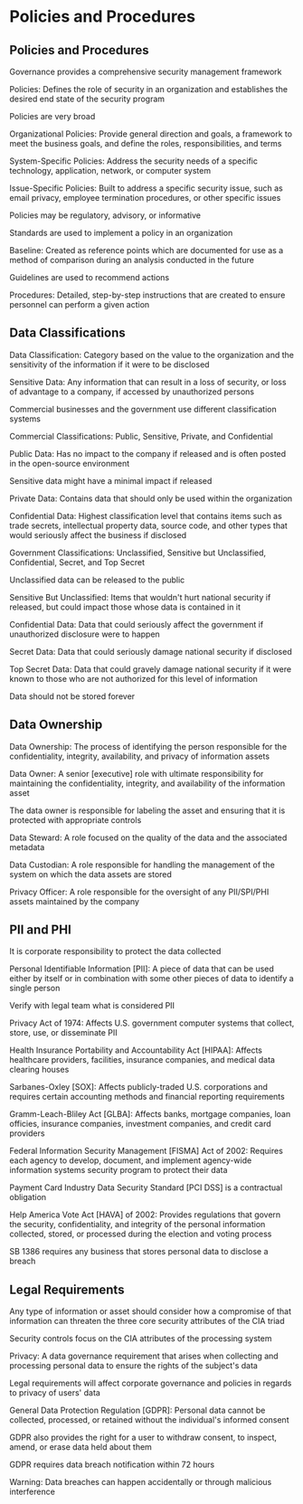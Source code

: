 # Policies and Procedures # 

## Policies and Procedures ## 

Governance provides a comprehensive security management framework 

Policies: Defines the role of security in an organization and establishes the desired end state of the security program 

Policies are very broad 

Organizational Policies: Provide general direction and goals, a framework to meet the business goals, and define the roles, responsibilities, and terms 

System-Specific Policies: Address the security needs of a specific technology, application, network, or computer system 

Issue-Specific Policies: Built to address a specific security issue, such as email privacy, employee termination procedures, or other specific issues 

Policies may be regulatory, advisory, or informative 

Standards are used to implement a policy in an organization 

Baseline: Created as reference points which are documented for use as a method of comparison during an analysis conducted in the future 

Guidelines are used to recommend actions 

Procedures: Detailed, step-by-step instructions that are created to ensure personnel can perform a given action 

## Data Classifications ## 

 Data Classification: Category based on the value to the organization and the sensitivity of the information if it were to be disclosed 

 Sensitive Data: Any information that can result in a loss of security, or loss of advantage to a company, if accessed by unauthorized persons 

 Commercial businesses and the government use different classification systems 

 Commercial Classifications: Public, Sensitive, Private, and Confidential 

 Public Data: Has no impact to the company if released and is often posted in the open-source environment 

 Sensitive data might have a minimal impact if released 

 Private Data: Contains data that should only be used within the organization 

 Confidential Data: Highest classification level that contains items such as trade secrets, intellectual property data, source code, and other types that would seriously affect the business if disclosed 

 Government Classifications: Unclassified, Sensitive but Unclassified, Confidential, Secret, and Top Secret 

 Unclassified data can be released to the public 

 Sensitive But Unclassified: Items that wouldn't hurt national security if released, but could impact those whose data is contained in it 

 Confidential Data: Data that could seriously affect the government if unauthorized disclosure were to happen 

 Secret Data: Data that could seriously damage national security if disclosed 

 Top Secret Data: Data that could gravely damage national security if it were known to those who are not authorized for this level of information 

 Data should not be stored forever 

 ## Data Ownership ## 

 Data Ownership: The process of identifying the person responsible for the confidentiality, integrity, availability, and privacy of information assets 

 Data Owner: A senior [executive] role with ultimate responsibility for maintaining the confidentiality, integrity, and availability of the information asset 

 The data owner is responsible for labeling the asset and ensuring that it is protected with appropriate controls 

 Data Steward: A role focused on the quality of the data and the associated metadata 

 Data Custodian: A role responsible for handling the management of the system on which the data assets are stored 

 Privacy Officer: A role responsible for the oversight of any PII/SPI/PHI assets maintained by the company 

 ## PII and PHI ## 

 It is corporate responsibility to protect the data collected 

 Personal Identifiable Information [PII]: A piece of data that can be used either by itself or in combination with some other pieces of data to identify a single person 

 Verify with legal team what is considered PII 

 Privacy Act of 1974: Affects U.S. government computer systems that collect, store, use, or disseminate PII 

 Health Insurance Portability and Accountability Act [HIPAA]: Affects healthcare providers, facilities, insurance companies, and medical data clearing houses 

 Sarbanes-Oxley [SOX]: Affects publicly-traded U.S. corporations and requires certain accounting methods and financial reporting requirements 

 Gramm-Leach-Bliley Act [GLBA]: Affects banks, mortgage companies, loan officies, insurance companies, investment companies, and credit card providers 

 Federal Information Security Management [FISMA] Act of 2002: Requires each agency to develop, document, and implement agency-wide information systems security program to protect their data 

 Payment Card Industry Data Security Standard [PCI DSS] is a contractual obligation 

 Help America Vote Act [HAVA] of 2002: Provides regulations that govern the security, confidentiality, and integrity of the personal information collected, stored, or processed during the election and voting process 

 SB 1386 requires any business that stores personal data to disclose a breach 

 ## Legal Requirements ## 

 Any type of information or asset should consider how a compromise of that information can threaten the three core security attributes of the CIA triad 

 Security controls focus on the CIA attributes of the processing system 

 Privacy: A data governance requirement that arises when collecting and processing personal data to ensure the rights of the subject's data 

 Legal requirements will affect corporate governance and policies in regards to privacy of users' data 

 General Data Protection Regulation [GDPR]: Personal data cannot be collected, processed, or retained without the individual's informed consent 

 GDPR also provides the right for a user to withdraw consent, to inspect, amend, or erase data held about them 

 GDPR requires data breach notification within 72 hours 

 Warning: Data breaches can happen accidentally or through malicious interference 